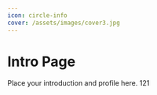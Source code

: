 ```yaml
---
icon: circle-info
cover: /assets/images/cover3.jpg
---
```


# Intro Page

Place your introduction and profile here.
121
